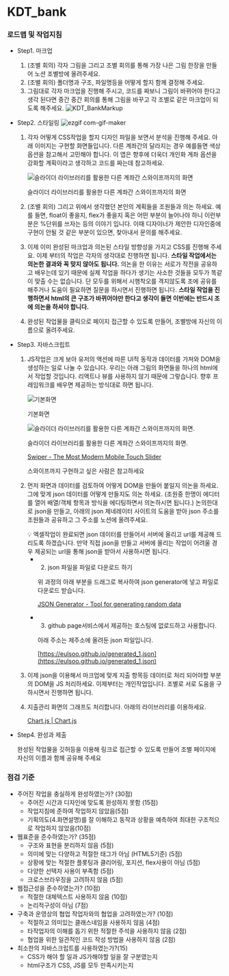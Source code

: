 # KDT_bank

### 로드맵 및 작업지침

- Step1. 마크업
    1. (조별 회의) 각자 그림을 그리고 조별 회의를 통해 가장 나은 그림 한장을 만들어 노션 조별방에 올려주세요. 
    2. (조별 회의) 폴더명과 구조, 파일명등을 어떻게 할지 함께 결정해 주세요.
    3. 그림대로 각자 마크업을 진행해 주시고, 코드를 짜보니 그림이 바뀌어야 한다고 생각 된다면 중간 중간 회의를 통해 그림을 바꾸고 각 조별로 같은 마크업이 되도록 해주세요.
    ![KDT_BankMarkup](https://user-images.githubusercontent.com/79135142/146382609-84bcb9d8-60c8-4e4a-be24-e183e5ef5cc5.png)
- Step2. 스타일링
![ezgif com-gif-maker](https://user-images.githubusercontent.com/79135142/146635544-fc72f598-111d-46be-894f-0289c86fe859.gif)
    1. 각자 어떻게 CSS작업을 할지 디자인 파일을 보면서 분석을 진행해 주세요.  아래 이미지는 구현할 화면들입니다. 다른 계좌간의 달라지는 경우 예를들면 색상옵션을 참고해서 고민해야 합니다. 이 앱은 향후에 더욱더 개인화 계좌 옵션을 강화할 계획이라고 생각하고 코드를 짜는데 참고하세요.
        
        ![슬라이더 라이브러리를 활용한 다른 계좌간 스와이프까지의 화면](https://s3-us-west-2.amazonaws.com/secure.notion-static.com/ce2040d3-9dbc-4c38-86f9-e69c7f3cbad3/Untitled.png)
        
        슬라이더 라이브러리를 활용한 다른 계좌간 스와이프까지의 화면
        
    2. (조별 회의) 그리고 위에서 생각했던 본인의 계획들을 조원들과 의논 하세요. 예를 들면, float이 좋을지, flex가 좋을지 혹은 어떤 부분이 늘어나야 하니 이런부분은 %단위를 쓰자는 등의 이야기 입니다.  이때 디자이너가 제안한 디자인중에 구현이 안될 것 같은 부분이 있으면, 찾아내서 문의를 해주세요.
    3. 이제 이미 완성된 마크업과 의논된 스타일 방향성을 가지고 CSS를 진행해 주세요. 이제 부터의 작업은 각자의 생각대로 진행하면 됩니다.  **스타일 작업에서는 의논한 결과와 꼭 맞지 않아도 됩니다.** 의논을 한 이유는 서로가 작전을 공유하고 배우는데 있기 때문에 실제 작업을 하다가 생기는 사소한 것들을 모두가 똑같이 맞출 수는 없습니다. 단 모두를 위해서 시행착오를 격지않도록 조에 공유를 해주거나 도움이 필요하면 질문을 하시면서 진행하면 됩니다. **스타일 작업을 진행하면서 html의 큰 구조가 바뀌어야만 한다고 생각이 들면 이번에는 반드시 조에 의논을 하셔야 합니다.** 
    4. 완성된 작업물을 클릭으로 페이지 접근할 수 있도록 만들어, 조별방에 자신의 이름으로 올려주세요.
- Step3. 자바스크립트
    1. JS작업은 크게 보아 유저의 액션에 따른 UI적 동작과 데이터를 가져와 DOM을 생성하는 일로 나눌 수 있습니다.  우리는 아래 그림의 화면들을 하나의 html에서 작업할 것입니다. 리액트나 뷰를 사용하지 않기 때문에 그렇습니다. 향후 프레임워크를 배우면 제공하는 방식대로 하면 됩니다.
        
        ![기본화면](https://s3-us-west-2.amazonaws.com/secure.notion-static.com/97098e66-4f5b-4b98-9ef6-74aa9210f14a/Untitled.png)
        
        기본화면
        
        ![슬라이더 라이브러리를 활용한 다른 계좌간 스와이프까지의 화면. ](https://s3-us-west-2.amazonaws.com/secure.notion-static.com/ce2040d3-9dbc-4c38-86f9-e69c7f3cbad3/Untitled.png)
        
        슬라이더 라이브러리를 활용한 다른 계좌간 스와이프까지의 화면. 
        
        [Swiper - The Most Modern Mobile Touch Slider](https://swiperjs.com/)
        
        스와이프까지 구현하고 싶은 사람은 참고하세요
        
    2. 먼저 화면과 데이터를 검토하여 어떻게 DOM을 만들어 붙일지 의논을 하세요. 그에 맞게 json 데이터를 어떻게 만들지도 의논 하세요. (조원중 한명이 에디터를 열어 배열/객체 항목과 방식을 에디팅하면서 의논하시면 됩니다.) 논의한대로 json을 만들고, 아래의 json 제네레이터 사이트의 도움을 받아 json 주소를 조원들과 공유하고 그 주소를 노션에 올려주세요.
        
        <aside>
        💡 엑셀작업이 완료되면  json 데이터를 만들어서 서버에 올리고 url를 제공해 드리도록 하겠습니다. 만약 직접 json을 만들고 서버에 올리는 작업이 어려울 경우 제공되는 url을 통해 json을 받아서 사용하시면 됩니다.
        
        </aside>
        
        - 2) json 파일을 파일로 다운로드 하기
            
            위 과정의 아래 부분을 드래그로 복사하여 json generator에 넣고 파일로 다운로드 받습니다.
            
            [JSON Generator - Tool for generating random data](https://www.json-generator.com/)
            
        - 3) github page서비스에서 제공하는 호스팅에 없로드하고 사용합니다.
            
            아래 주소는 제주소에 올려둔 json 파일입니다.
            
            [https://eulsoo.github.io/generated_1.json](https://eulsoo.github.io/generated_1.json)
            
    3. 이제 json을 이용해서 마크업에 맞게 지출 항목등 데이터로 처리 되어야할 부분의 DOM을 JS 처리하세요. 이제부터는 개인작업입니다.  조별로 서로 도움을 구하시면서 진행하면 됩니다.
    4. 지출관리 화면의 그래프도 처리합니다. 아래의 라이브러리를 이용하세요.
        
        [Chart.js | Chart.js](https://www.chartjs.org/docs/latest/)
        
- Step4. 완성과 제출
    
    완성된 작업물을 깃허등을 이용해 링크로 접근할 수 있도록 만들어 조별 페이지에 자신의 이름과 함께 공유해 주세요
    

### 점검 기준

- 주어진 작업을 충실하게 완성하였는가? (30점)
    - 주어진 시간과 디자인에 맞도록 완성하지 못함 (15점)
    - 작업지침에 준하여 작업하지 않았음(5점)
    - 기획의도(4.화면설명)를 잘 이해하고 동작과 상황을 예측하여 최대한 구조적으로 작업하지 않았음(10점)
- 웹표준을 준수하였는가? (35점)
    - 구조와 표현을 분리하지 않음 (5점)
    - 의미에 맞는 다양하고 적절한 태그가 아님 (HTML5기준) (5점)
    - 상황에 맞는 적절한 플롯팅과 클리어링, 포지션, flex사용이 아님 (5점)
    - 다양한 선택자 사용이 부족함 (5점)
    - 크로스브라우징을 고려하지 않음 (5점)
- 웹접근성을 준수하였는가? (10점)
    - 적절한 대체텍스트 사용하지 않음 (10점)
    - 논리적구성이 아님 (7점)
- 구축과 운영상의 협업 작업자와의 협업을 고려하였는가? (10점)
    - 적절하고 의미있는 클래스네임을 사용하지 않음 (4점)
    - 타작업자의 이해를 돕기 위한 적절한 주석을 사용하지 않음 (2점)
    - 협업을 위한 일관적인 코드 작성 방법을 사용하지 않음 (2점)
- 최소한의 자바스크립트를 사용하였는가?(15)
    - CSS가 해야 할 일과 JS가해야할 일을 잘 구분였는지
    - html구조가 CSS, JS를 모두 만족시키는지
